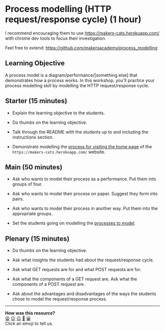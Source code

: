 # Process modelling (HTTP request/response cycle) (1 hour)

I recommend encouraging them to use https://makers-cats.herokuapp.com/  with chrome dev tools to focus their investigation.

Feel free to extend: https://github.com/makersacademy/process_modelling

## Learning Objective

A process model is a diagram/performance/[something else] that demonstrates how a process works.  In this workshop, you'll practice your process modelling skill by modelling the HTTP request/response cycle.

## Starter (15 minutes)

* Explain the learning objective to the students.

* Do thumbs on the learning objective.

* Talk through the README with the students up to and including the instructions section.

* Demonstrate modelling the [process for visiting the home page](README.md#home-page) of the `https://makers-cats.herokuapp.com/` website.

## Main (50 minutes)

* Ask who wants to model their process as a performance.  Put them into groups of four.

* Ask who wants to model their process on paper.  Suggest they form into pairs.

* Ask who wants to model their process in another way.  Put them into the appropriate groups.

* Set the students going on modelling the [processes to model](README.md#processes-to-model).

## Plenary (15 minutes)

* Do thumbs on the learning objective.

* Ask what insights the students had about the request/response cycle.

* Ask what GET requests are for and what POST requests are for.

* Ask what the components of a GET request are.  Ask what the components of a POST request are.

* Ask about the advantages and disadvantages of the ways the students chose to model the request/response process.

<!-- BEGIN GENERATED SECTION DO NOT EDIT -->

---

**How was this resource?**  
[😫](https://airtable.com/shrUJ3t7KLMqVRFKR?prefill_Repository=skills-workshops&prefill_File=how_the_web_works/process_modelling/COACH_INSTRUCTIONS.md&prefill_Sentiment=😫) [😕](https://airtable.com/shrUJ3t7KLMqVRFKR?prefill_Repository=skills-workshops&prefill_File=how_the_web_works/process_modelling/COACH_INSTRUCTIONS.md&prefill_Sentiment=😕) [😐](https://airtable.com/shrUJ3t7KLMqVRFKR?prefill_Repository=skills-workshops&prefill_File=how_the_web_works/process_modelling/COACH_INSTRUCTIONS.md&prefill_Sentiment=😐) [🙂](https://airtable.com/shrUJ3t7KLMqVRFKR?prefill_Repository=skills-workshops&prefill_File=how_the_web_works/process_modelling/COACH_INSTRUCTIONS.md&prefill_Sentiment=🙂) [😀](https://airtable.com/shrUJ3t7KLMqVRFKR?prefill_Repository=skills-workshops&prefill_File=how_the_web_works/process_modelling/COACH_INSTRUCTIONS.md&prefill_Sentiment=😀)  
Click an emoji to tell us.

<!-- END GENERATED SECTION DO NOT EDIT -->
